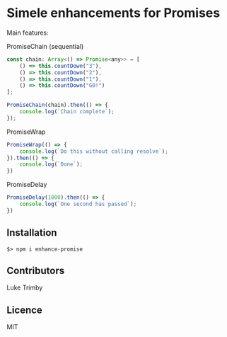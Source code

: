# Simele enhancements for Promises #


Main features:

PromiseChain (sequential)
```js
const chain: Array<() => Promise<any>> = [
	() => this.countDown("3"),
	() => this.countDown("2"),
	() => this.countDown("1"),
	() => this.countDown("GO!")
];

PromiseChain(chain).then(() => {
	console.log(`Chain complete`);
});
```

PromiseWrap
```js
PromiseWrap(() => {
	console.log(`Do this without calling resolve`);
}).then(() => {
	console.log(`Done`);
})
```

PromiseDelay
```js
PromiseDelay(1000).then(() => {
	console.log(`One second has passed`);
})
```


## Installation ##

	$> npm i enhance-promise


## Contributors ##

Luke Trimby


## Licence ##

MIT
